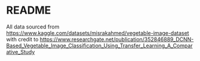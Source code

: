 # README


All data sourced from https://www.kaggle.com/datasets/misrakahmed/vegetable-image-dataset with credit to https://www.researchgate.net/publication/352846889_DCNN-Based_Vegetable_Image_Classification_Using_Transfer_Learning_A_Comparative_Study

